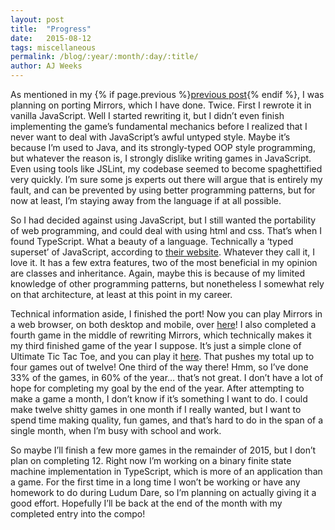 ```yaml
---
layout: post
title:  "Progress"
date:   2015-08-12
tags: miscellaneous
permalink: /blog/:year/:month/:day/:title/
author: AJ Weeks
---
```


As mentioned in my {% if page.previous %}<a class="underline" href="{{ page.previous.url }}">previous post</a>{% endif %}, I was planning on porting Mirrors, which I have done. Twice. First I rewrote it in vanilla JavaScript. Well I started rewriting it, but I didn’t even finish implementing the game’s fundamental mechanics before I realized that I never want to deal with JavaScript’s awful untyped style. Maybe it’s because I’m used to Java, and its strongly-typed OOP style programming, but whatever the reason is, I strongly dislike writing games in JavaScript. Even using tools like JSLint, my codebase seemed to become spaghettified very quickly. I’m sure some js experts out there will argue that is entirely my fault, and can be prevented by using better programming patterns, but for now at least, I’m staying away from the language if at all possible.

So I had decided against using JavaScript, but I still wanted the portability of web programming, and could deal with using html and css. That’s when I found TypeScript. What a beauty of a language. Technically a ‘typed superset’ of JavaScript, according to <a class="underline" href="https://www.typescriptlang.org/">their website</a>. Whatever they call it, I love it. It has a few extra features, two of the most beneficial in my opinion are classes and inheritance. Again, maybe this is because of my limited knowledge of other programming patterns, but nonetheless I somewhat rely on that architecture, at least at this point in my career.

Technical information aside, I finished the port! Now you can play Mirrors in a web browser, on both desktop and mobile, over <a class="underline" href="/mirrors-desc">here</a>! I also completed a fourth game in the middle of rewriting Mirrors, which technically makes it my third finished game of the year I suppose. It’s just a simple clone of Ultimate Tic Tac Toe, and you can play it <a class="underline" href="/tictactoe">here</a>. That pushes my total up to four games out of twelve! One third of the way there! Hmm, so I’ve done 33% of the games, in 60% of the year… that’s not great. I don’t have a lot of hope for completing my goal by the end of the year. After attempting to make a game a month, I don’t know if it’s something I want to do. I could make twelve shitty games in one month if I really wanted, but I want to spend time making quality, fun games, and that’s hard to do in the span of a single month, when I’m busy with school and work.

So maybe I’ll finish a few more games in the remainder of 2015, but I don’t plan on completing 12. Right now I’m working on a binary finite state machine implementation in TypeScript, which is more of an application than a game. For the first time in a long time I won’t be working or have any homework to do during Ludum Dare, so I’m planning on actually giving it a good effort. Hopefully I’ll be back at the end of the month with my completed entry into the compo!
